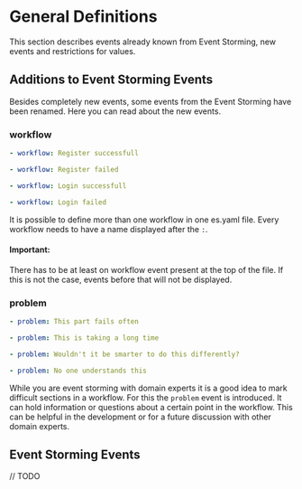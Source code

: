 # General Definitions
This section describes events already known from Event Storming, new events and restrictions for values.

## Additions to Event Storming Events
Besides completely new events, some events from the Event Storming have been renamed.
Here you can read about the new events.

### workflow
```yaml
- workflow: Register successfull

- workflow: Register failed

- workflow: Login successfull

- workflow: Login failed
```

It is possible to define more than one workflow in one es.yaml file.
Every workflow needs to have a name displayed after the `:`.

#### Important: 
There has to be at least on workflow event present at the top of the file.
If this is not the case, events before that will not be displayed.

### problem
```yaml
- problem: This part fails often

- problem: This is taking a long time

- problem: Wouldn't it be smarter to do this differently?

- problem: No one understands this
```

While you are event storming with domain experts it is a good idea to mark difficult sections in a workflow. 
For this the `problem` event is introduced. It can hold information or questions about a certain point in the workflow.
This can be helpful in the development or for a future discussion with other domain experts.

## Event Storming Events
// TODO